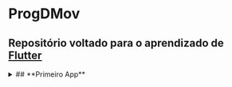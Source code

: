 # ProgDMov
 
 ## **Repositório voltado para o aprendizado de [Flutter](https://flutter.dev/)**

<details>
 <summary>## **Primeiro App** </summary>
 <p>Calculadora simples, com tratamento de exceção (Divisão por Zero)</p>
</details>
